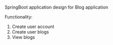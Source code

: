 SpringBoot application design for Blog application

Functionality:
1. Create user account
2. Create user blogs
3. View blogs
